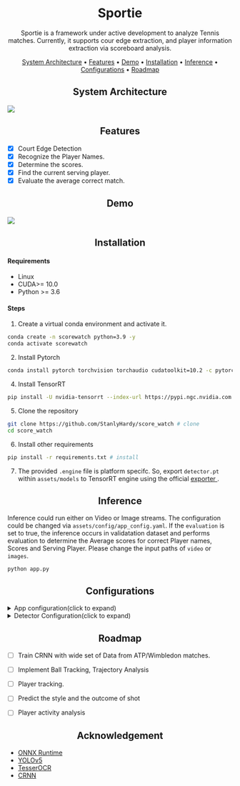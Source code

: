 <div align="center">

# Sportie

Sportie is a framework under active development to analyze Tennis matches. Currently, it supports cour edge extraction, and player information extraction via scoreboard analysis.  

[System Architecture](#system-architecture)  • 
[Features](#features)  • 
 [Demo](#demo)  • 
[Installation](#installation)  • 
[Inference](#inference)  • 
[Configurations](#configurations)  • 
[Roadmap](#roadmap)
 
</div>

## <div align="center">System Architecture</div>

 <p>
   <img  src="https://github.com/StanlyHardy/score_watch/blob/scoreboard_dev/assets/graphics/system_arch.png"></a>
</p>

## <div align="center">Features</div>
- [x] Court Edge Detection
- [x] Recognize the Player Names.
- [x] Determine the scores.
- [x] Find the current serving player.
- [x] Evaluate the average correct match.

## <div align="center">Demo</div>

 <p>
   <img  src="https://github.com/StanlyHardy/score_watch/blob/experimental/assets/demo/demo1.png">
</p>


## <div align="center">Installation</div>
#### <div>Requirements</div>
- Linux
- CUDA>= 10.0
- Python >= 3.6

#### Steps

1. Create a virtual conda environment and activate it.

```bash
conda create -n scorewatch python=3.9 -y
conda activate scorewatch
```

2. Install Pytorch

```bash
conda install pytorch torchvision torchaudio cudatoolkit=10.2 -c pytorch
```

4. Install TensorRT

```bash
pip install -U nvidia-tensorrt --index-url https://pypi.ngc.nvidia.com
```

5. Clone the repository

```bash
git clone https://github.com/StanlyHardy/score_watch # clone
cd score_watch
```

6. Install other requirements

```bash
pip install -r requirements.txt # install
```
7. The provided `.engine` file is platform specifc. So, export `detector.pt` within `assets/models` to TensorRT engine using the official <a href="https://github.com/ultralytics/yolov5/blob/master/export.py">exporter </a>. 

## <div align="center">Inference</div>

Inference could run either on Video or Image streams. The configuration could be changed
via `assets/config/app_config.yaml`. If the `evaluation` is set to true, the inference occurs in validatation dataset
and performs evaluation to determine the Average scores for correct Player names, Scores and Serving Player. Please
change the input paths of `video` or `images`.

```
python app.py 
```

## <div align="center">Configurations</div>

<details>
 <summary>App configuration(click to expand)</summary>
  <br>
<table>
 <tr>
    <th>Section</th>
    <th>Feature</th>
    <th>Description</th>
  </tr>
 <tr>
  <td rowspan="6">&nbsp; Paths </td>
  <td>&nbsp; <code>video_path</code></td>
  <td>&nbsp;Path of the video on which the evaluation needs to be done.</td>
 </tr>
 <tr>
  <td>&nbsp;<code>img_path</code></td>
  <td>&nbsp;Directory containing the test images. Ground truth needs to be available for evaluation with image set.</td>
 </tr>
  <tr>
  <td>&nbsp;<code>players_path</code></td>
  <td>&nbsp;Path containing player informations</td>
 </tr>
 <tr>
  <td>&nbsp;<code>groundtruth_path</code></td>
  <td>&nbsp;Ground truth data which is in json format that has got the player information.</td>
 </tr>
 <tr>
  <td>&nbsp;<code>output_video_path</code></td>
  <td>&nbsp;The path to save the video if the output needs to be saved and visualized later.</td>
 </tr>
 <tr>
  <td>&nbsp;<code>logs_path</code></td>
  <td>&nbsp;Path where the output log will be saved.</td>
 </tr>
 <tr>
  <td rowspan="5">&nbsp; Streamer </td>
  <td>&nbsp; <code>should_draw'</code></td>
  <td>&nbsp;Draws over the frames for visualization , if enabled.</td>
 </tr>
 <tr>
  <td>&nbsp;<code>view_imshow</code></td>
  <td>&nbsp;The output visualization shall be turned on/off with this parameter.</td>
 </tr>
  <tr>
  <td>&nbsp;<code>save_stream</code></td>
  <td>&nbsp;Turning on this field enables the video output to be saved in the path defined in <code>output_video_path</code></td>
 </tr>
 <tr>
  <td>&nbsp;<code>debug</code></td>
  <td>&nbsp;Displays debug logs if enabled</td>
 </tr>
 <tr>
  <td>&nbsp;<code>evaluation</code></td>
  <td>&nbsp;Turn on if the evaluation has to be done over the image set. Both image set and the annotations are required in this case.</td>
 </tr>
 <td rowspan="5">&nbsp; Models </td>
  <td>&nbsp; <code>score_det_model'</code></td>
  <td>&nbsp; Path of the score detector model.</td>
 <tr>
  <td>&nbsp;<code>detector_config</code></td>
  <td>&nbsp; Path of the config file for the score detector. </td>
 </tr>
  <tr>
  <td>&nbsp;<code>text_rec_model</code></td>
  <td>&nbsp;CRNN Model path responsible for Player information recognition. </td>
 </tr>
 <tr>
  <td>&nbsp;<code>text_rec_config</code></td>
  <td>&nbsp;Path to the configuration for the CRNN model</td>
 </tr>
 <tr>
  <td>&nbsp;<code>ocr_engine</code></td>
  <td>&nbsp;Choose between <code>CRNN</code> or <code>PyTesseract</code>. </td>
 </tr>
</table>
</details>
<details>
 <summary>Detector Configuration(click to expand)</summary>
 <br>
<table>
 <tr>
    <th>Section</th>
    <th>Feature</th>
    <th>Description</th>
  </tr>
 <tr>
  <td rowspan="5">&nbsp; YOLOv5 </td>
  <td>&nbsp; <code>execution_env</code></td>
  <td>&nbsp;ONNX Runtime provides support for CUDA, CPU and TensorRT. By default, CUDA is chosen. ONNX Runtime falls back to cpu if CUDA is unavailable.</td>
 </tr>
 <tr>
  <td>&nbsp;<code>conf_thresh</code></td>
  <td>&nbsp;Detection confidence</td>
 </tr>
  <tr>
  <td>&nbsp;<code>iou_thres</code></td>
  <td>&nbsp;IOU threshold to gauge the overlap.</td>
 </tr>
 <tr>
  <td>&nbsp;<code>warm_up</code></td>
  <td>&nbsp;Number of samples to be used during the warm up phase.</td>
 </tr>
 <tr>
  <td>&nbsp;<code>class_labels</code></td>
  <td>&nbsp;Class labels</td>
 </tr>
 <tr>
</table>
</details>

## <div align="center">Roadmap</div>

- [ ] Train CRNN with wide set of Data from ATP/Wimbledon matches.
- [ ] Implement Ball Tracking, Trajectory Analysis
- [ ] Player tracking.
- [ ] Predict the style and the outcome of shot
- [ ] Player activity analysis


## <div align="center">Acknowledgement</div>

* [ONNX Runtime](https://onnxruntime.ai/docs/install/)&nbsp;
* [YOLOv5](https://github.com/ultralytics/yolov5)&nbsp;
* [TesserOCR](https://github.com/sirfz/tesserocr)&nbsp;
* [CRNN](https://www.kaggle.com/alizahidraja/custom-ocr-crnn)&nbsp;
